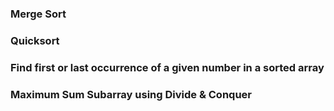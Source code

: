 ### Merge Sort

### Quicksort

### Find first or last occurrence of a given number in a sorted array

### Maximum Sum Subarray using Divide & Conquer
